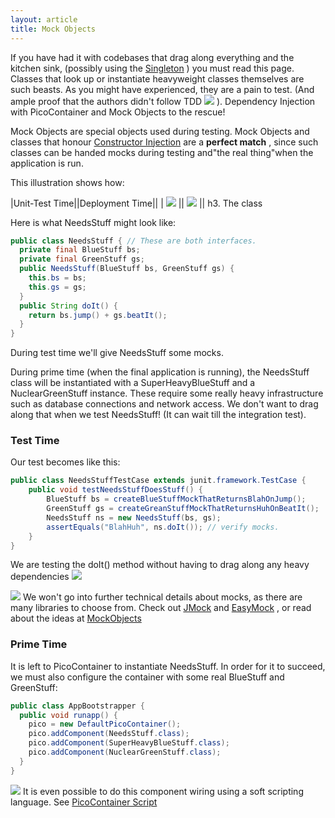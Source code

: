 ```yaml
---
layout: article
title: Mock Objects
---
```


If you have had it with codebases that drag along everything and the kitchen sink, (possibly using the [Singleton](antipatterns/singleton-antipattern.html) ) you must read this page. Classes that look up or instantiate heavyweight classes themselves are such beasts. As you might have experienced, they are a pain to test. (And ample proof that the authors didn't follow TDD ![](/images/thumbs_down.gif) ). Dependency Injection with PicoContainer and Mock Objects to the rescue!

Mock Objects are special objects used during testing. Mock Objects and classes that honour [Constructor Injection](injection.html) are a **perfect match** , since such classes can be handed mocks during testing and"the real thing"when the application is run.

This illustration shows how:

|Unit-Test Time||Deployment Time||
| ![](/images/mock-needs-stuff.png) || ![](/images/pico-needs-stuff.png) ||
h3. The class

Here is what NeedsStuff might look like:

```java
public class NeedsStuff { // These are both interfaces. 
  private final BlueStuff bs;
  private final GreenStuff gs;
  public NeedsStuff(BlueStuff bs, GreenStuff gs) {
    this.bs = bs; 
    this.gs = gs;
  }
  public String doIt() { 
    return bs.jump() + gs.beatIt(); 
  } 
}
```

During test time we'll give NeedsStuff some mocks.

During prime time (when the final application is running), the NeedsStuff class will be instantiated with a SuperHeavyBlueStuff and a NuclearGreenStuff instance. These require some really heavy infrastructure such as database connections and network access. We don't want to drag along that when we test NeedsStuff! (It can wait till the integration test).

### Test Time

Our test becomes like this:

```java
public class NeedsStuffTestCase extends junit.framework.TestCase { 
	public void testNeedsStuffDoesStuff() { 
		BlueStuff bs = createBlueStuffMockThatReturnsBlahOnJump(); 
		GreenStuff gs = createGreanStuffMockThatReturnsHuhOnBeatIt(); 
		NeedsStuff ns = new NeedsStuff(bs, gs); 
		assertEquals("BlahHuh", ns.doIt()); // verify mocks. 
	} 
}
```

We are testing the doIt() method without having to drag along any heavy dependencies ![](/images/smile.gif)

![](/images/information.gif) We won't go into further technical details about mocks, as there are many libraries to choose from. Check out [JMock](http://www.jmock.org/) and [EasyMock](http://www.easymock.org/) , or read about the ideas at [MockObjects](http://www.mockobjects.com/)

### Prime Time

It is left to PicoContainer to instantiate NeedsStuff. In order for it to succeed, we must also configure the container with some real BlueStuff and GreenStuff:

```java
public class AppBootstrapper { 
  public void runapp() {
    pico = new DefaultPicoContainer();
    pico.addComponent(NeedsStuff.class);
    pico.addComponent(SuperHeavyBlueStuff.class);
    pico.addComponent(NuclearGreenStuff.class); 
  } 
}
```

![](images/information.gif) It is even possible to do this component wiring using a soft scripting language. See [PicoContainer Script](http://www.picocontainer.org/script)
